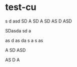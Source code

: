# test-cu

s
d
asd
SD
A
SD
A
SD
AS
D
ASD

 
 
SDasda sd
a

 as
 d 
 as
  da
  s 
  a
  s 
  as
   
 A
SD 
ASD
 
AS
D A
